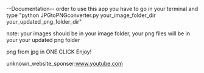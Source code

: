 --Documentation--
order to use this app you have to go in your terminal and type "python JPGtoPNGconverter.py your_image_folder_dir your_updated_png_folder_dir"

note: your images should be in  your image folder,
your png files will be in your your updated png folder


png from jpg in ONE CLICK
Enjoy!

unknown_website_sponser:www.youtube.com
